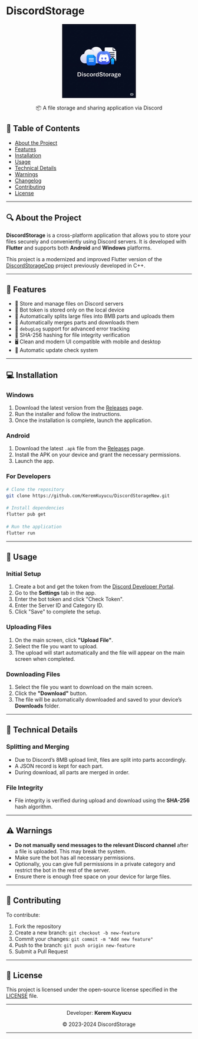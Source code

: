 # DiscordStorage

<div align="center">
  <img src="assets/logo.png" alt="DiscordStorage Logo" width="200">
  <p>📦 A file storage and sharing application via Discord</p>
</div>

## 📁 Table of Contents

* [About the Project](#-about-the-project)
* [Features](#-features)
* [Installation](#-installation)
* [Usage](#-usage)
* [Technical Details](#-technical-details)
* [Warnings](#-warnings)
* [Changelog](#-changelog)
* [Contributing](#-contributing)
* [License](#-license)

---

## 🔍 About the Project

**DiscordStorage** is a cross-platform application that allows you to store your files securely and conveniently using Discord servers. It is developed with **Flutter** and supports both **Android** and **Windows** platforms.

This project is a modernized and improved Flutter version of the [DiscordStorageCpp](https://github.com/keremkuyucu/discordstorageCpp) project previously developed in C++.

---

## 🚀 Features

* 📁 Store and manage files on Discord servers
* 🔐 Bot token is stored only on the local device
* 📄 Automatically splits large files into 8MB parts and uploads them
* 📅 Automatically merges parts and downloads them
* 🧪 `debugLog` support for advanced error tracking
* 🯞 SHA-256 hashing for file integrity verification
* 🖥️ Clean and modern UI compatible with mobile and desktop
* 🔄 Automatic update check system

---

## 💻 Installation

### Windows

1. Download the latest version from the [Releases](https://github.com/KeremKuyucu/DiscordStorage/releases) page.
2. Run the installer and follow the instructions.
3. Once the installation is complete, launch the application.

### Android

1. Download the latest `.apk` file from the [Releases](https://github.com/KeremKuyucu/DiscordStorage/releases) page.
2. Install the APK on your device and grant the necessary permissions.
3. Launch the app.

### For Developers

```bash
# Clone the repository
git clone https://github.com/KeremKuyucu/DiscordStorageNew.git

# Install dependencies
flutter pub get

# Run the application
flutter run
```

---

## 📱 Usage

### Initial Setup

1. Create a bot and get the token from the [Discord Developer Portal](https://discord.com/developers/applications).
2. Go to the **Settings** tab in the app.
3. Enter the bot token and click "Check Token".
4. Enter the Server ID and Category ID.
5. Click "Save" to complete the setup.

### Uploading Files

1. On the main screen, click **"Upload File"**.
2. Select the file you want to upload.
3. The upload will start automatically and the file will appear on the main screen when completed.

### Downloading Files

1. Select the file you want to download on the main screen.
2. Click the **"Download"** button.
3. The file will be automatically downloaded and saved to your device’s **Downloads** folder.

---

## 🔧 Technical Details

### Splitting and Merging

* Due to Discord’s 8MB upload limit, files are split into parts accordingly.
* A JSON record is kept for each part.
* During download, all parts are merged in order.

### File Integrity

* File integrity is verified during upload and download using the **SHA-256** hash algorithm.

---

## ⚠️ Warnings

* **Do not manually send messages to the relevant Discord channel** after a file is uploaded. This may break the system.
* Make sure the bot has all necessary permissions.
* Optionally, you can give full permissions in a private category and restrict the bot in the rest of the server.
* Ensure there is enough free space on your device for large files.

---

## 🤝 Contributing

To contribute:

1. Fork the repository
2. Create a new branch: `git checkout -b new-feature`
3. Commit your changes: `git commit -m "Add new feature"`
4. Push to the branch: `git push origin new-feature`
5. Submit a Pull Request

---

## 📄 License

This project is licensed under the open-source license specified in the [LICENSE](LICENSE) file.

---

<div align="center">
  <p>Developer: <strong>Kerem Kuyucu</strong></p>
  <p>© 2023-2024 DiscordStorage</p>
</div>

---
